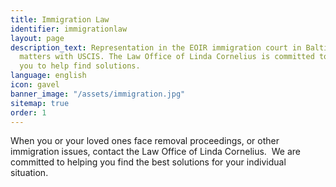 ```yaml
---
title: Immigration Law
identifier: immigrationlaw
layout: page
description_text: Representation in the EOIR immigration court in Baltimore, and in
  matters with USCIS. The Law Office of Linda Cornelius is committed to working with
  you to help find solutions.
language: english
icon: gavel
banner_image: "/assets/immigration.jpg"
sitemap: true
order: 1
---
```


When you or your loved ones face removal proceedings, or other immigration issues, contact the Law Office of Linda Cornelius. &nbsp;We are committed to helping you find the best solutions for your individual situation.